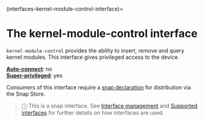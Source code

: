 (interfaces-kernel-module-control-interface)=
# The kernel-module-control interface

`kernel-module-control` provides the ability to insert, remove and query kernel modules. This interface gives privileged access to the device.

**[Auto-connect](/t/interface-management/6154#heading--auto-connections)**: no</br>
**[Super-privileged](/)**: yes

Consumers of this interface require a [snap declaration](https://forum.snapcraft.io/t/process-for-aliases-auto-connections-and-tracks/455/) for distribution via the Snap Store.

> ⓘ  This is a snap interface. See [Interface management](/) and [Supported interfaces](/interfaces/index) for further details on how interfaces are used.

